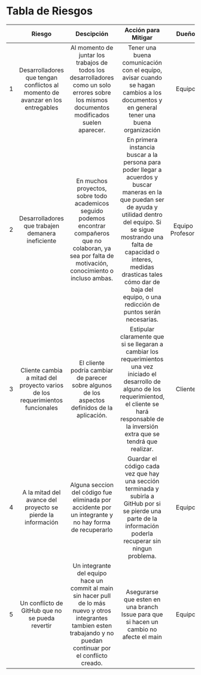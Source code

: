 # Tabla de Riesgos

||Riesgo|Descipción|Acción para Mitigar|Dueño|Probabilidad|Impacto|
|:---:|:---:|:---:|:---:|:---:|:---:|:---:|
1|Desarrolladores que tengan conflictos al momento de avanzar en los entregables|Al momento de juntar los trabajos de todos los desarrolladores como un solo errores sobre los mismos documentos modificados suelen aparecer.|	Tener una buena comunicación con el equipo, avisar cuando se hagan cambios a los documentos y en general tener una buena organización|	Equipo | <span style="color:yellow"> Media </span>|<span style="color:yellow"> Media </span>
2|Desarrolladores que trabajen demanera ineficiente|En muchos proyectos, sobre todo academicos seguido podemos encontrar compañeros que no colaboran, ya sea por falta de motivación, conocimiento o incluso ambas.|En primera instancia buscar a la persona para poder llegar a acuerdos y buscar maneras en la que puedan ser de ayuda y utilidad dentro del equipo. Si se sigue mostrando una falta de capacidad o interes, medidas drasticas tales cómo dar de baja del equipo, o una redicción de puntos serán necesarias.|Equipo y Profesores|<span style="color:red"> Alta </span>|<span style="color:red"> Alta </span>
3|Cliente cambia a mitad del proyecto varios de los requerimientos funcionales|El cliente podría cambiar de parecer sobre algunos de los aspectos definidos de la aplicación.|Estipular claramente que si se llegaran a cambiar los requerimientos una vez iniciado el desarrollo de alguno de los requerimientod, el cliente se hará responsable de la inversión extra que se tendrá que realizar.|Cliente|<span style="color:green"> Baja </span>|<span style="color:red"> Alta </span>
4|A la mitad del avance del proyecto se pierde la información|Alguna seccion del código fue eliminada por accidente por un integrante y no hay forma de recuperarlo|Guardar el código cada vez que hay una sección terminada y subirla a GitHub por si se pierde una parte de la información poderla recuperar sin ningun problema.|Equipo|<span style="color:yellow"> Media </span>|<span style="color:red"> Alta </span>
5|Un conflicto de GitHub que no se pueda revertir|Un integrante del equipo hace un commit al main sin hacer pull de lo más nuevo y otros integrantes tambien esten trabajando y no puedan continuar por el conflicto creado.|Asegurarse que esten en una branch Issue para que si hacen un cambio no afecte el main|Equipo|<span style="color:red"> Alta </span>|<span style="color:red"> Alta </span>